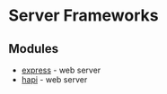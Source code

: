# Server Frameworks

## Modules

* [express](https://github.com/expressjs/express) - web server
* [hapi](https://github.com/hapijs/hapi) - web server
